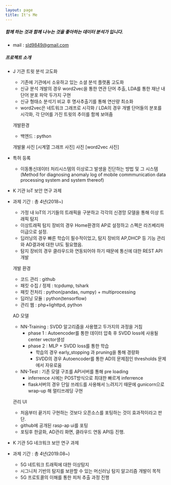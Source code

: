 ```yaml
---
layout: page
title: It's Me
---
```


##### 함께 하는 것과 함께 나누는 것을 좋아하는 데이터 분석가 입니다.
- mail : sld9849@gmail.com

##### 프로젝트 소개
- J 기관 트윗 분석 고도화
    - 기존에 기관에서 소유하고 있는 소셜 분석 플랫폼 고도화
    - 신규 분석 개발의 경우 word2vec을 통한 연관 단어 추출, LDA를 통한 재난 내 단어 분포 파악 두가지 구현
    - 신규 형태소 분석기 비교 후 명사추출기를 통해 연산량 최소화
    - word2vec은 네트워크 그래프로 시각화 / LDA의 경우 개별 단어들의 분포를 시각화, 각 단어를 가진 트윗의 추이를 함께 보여줌

    개발환경
    - 백엔드 : python

    개발물
    사진 [시계열 그래프 사진]
    사진 [word2vec 사진]

- 특허 등록
    - 이동통신데이터 처리시스템의 이상로그 발생을 진단하는 방법 및 그 시스템 (Method for diagnosing anomaly log of mobile commmunication data processing system and system thereof)

- K 기관 IoT 보안 연구 과제
- 과제 기간 : 총 4년(2018~)
    - 가정 내 IoT의 기기들의 트래픽을 구분하고 각각의 신경망 모델을 통해 이상 트래픽 탐지
    - 이상트래픽 탐지 장비의 경우 Home환경의 AP로 설정하고 스펙은 라즈베리파이급으로 설정.
    - 딥러닝의 경우 빠른 학습이 필수적이었고, 탐지 장비의 AP,DHCP 등 기능 관리와 AD결과에 대한 UI도 필요했음.
    - 탐지 장비의 경우 클라우드와 연동되어야 하기 때문에 통신에 대한 REST API 개발

    개발 환경
    - 코드 관리 : github
    - 패킷 수집 / 정제 : tcpdump, tshark
    - 패킷 전처리 : python(pandas, numpy) + multiprocessing
    - 딥러닝 모듈 : python(tensorflow)
    - 관리 웹 : php+lighttpd, python
    
    AD 모델
    - NN-Training : SVDD 알고리즘을 사용했고 두가지의 과정을 거침
        - phase 1 : Autoencoder를 통한 데이터 압축 후 SVDD loss에 사용될 center vector생성
        - phase 2 : MLP + SVDD loss를 통한 학습
            - 학습의 경우 early_stopping 과 pruning을 통해 경량화
            - SVDD의 경우 Autoencoder를 통한 AD의 문제점인 thresholds 문제에서 자유로움
    - NN-Test : 기존 모델 구조를 API서버를 통해 pre loading
        - inferrence 시에는 POST방식으로 최대한 빠르게 inferrence
        - flask서버의 경우 단일 쓰레드를 사용해서 느려지기 때문에 gunicorn으로 wrap-up 해 멀티쓰레딩 구현
    
    관리 UI
    - 처음부터 끝가지 구현하는 것보다 오픈소스를 포팅하는 것이 효과적이라고 판단.
    - github에 공개된 rasp-ap ui를 포팅
    - 포팅후 한글화, AD관리 화면, 클라우드 연동 API등 진행.

- K 기관 5G 네크워크 보안 연구 과제
- 과제 기간 : 총 4년(2019.08~)
    - 5G 네트워크 트래픽에 대한 이상탐지
    - 시그니처 기반의 탐지를 보완할 수 있는 머신러닝 탐지 알고리즘 개발이 목적
    - 5G 프로토콜의 이해를 통한 피처 추출 과정 진행